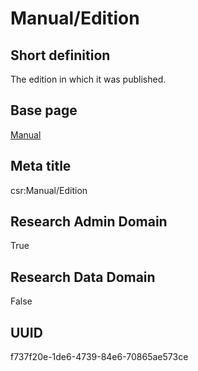 # Manual/Edition
## Short definition
The edition in which it was published.
## Base page
[Manual](../../Objects/Manual.md)
## Meta title
csr:Manual/Edition
## Research Admin Domain
True
## Research Data Domain
False
## UUID
f737f20e-1de6-4739-84e6-70865ae573ce
